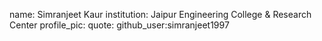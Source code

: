 name: Simranjeet Kaur
institution: Jaipur Engineering College & Research Center
profile_pic: 
quote: 
github_user:simranjeet1997
